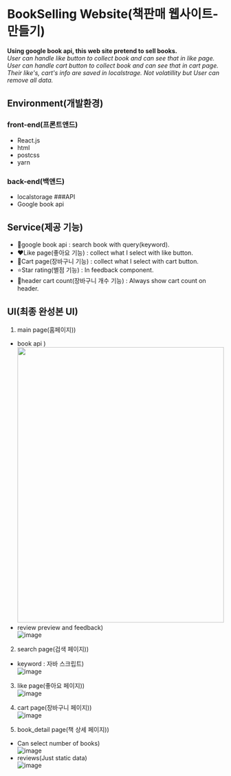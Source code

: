 # BookSelling Website(책판매 웹사이트-만들기)
**Using google book api, this web site pretend to sell books.**<br>
*User can handle like button to collect book and can see that in like page.*<br>
*User can handle cart button to collect book and can see that in cart page.*<br>
*Their like's, cart's info are saved in localstrage. Not volatillity but User can remove all data.*

## Environment(개발환경)
### front-end(프론트앤드)
- React.js
- html
- postcss
- yarn
### back-end(백앤드)
- localstorage
###API
- Google book api



## Service(제공 기능)
- 📖google book api : search book with query(keyword). 
- ❤️Like page(좋아요 기능) : collect what I select with like button.
- 🛒Cart page(장바구니 기능) : collect what I select with cart button.
- ⭐Star rating(별점 기능) : In feedback component.
- 🎱header cart count(장바구니 개수 기능) : Always show cart count on header.



## UI(최종 완성본 UI)
1. main page(홈페이지))<br>
 - book api )<br>
    <img src="https://user-images.githubusercontent.com/60992593/192455699-325ce07b-f784-4534-b823-e2dfe579f632.png" width="480" height="640"/>
 - review preview and feedback)<br>
    ![image](https://user-images.githubusercontent.com/60992593/192501087-907d5b1a-929c-4f57-a868-562a759044f5.png)

2. search page(검색 페이지))<br>
 - keyword : 자바 스크립트)<br>
  ![image](https://user-images.githubusercontent.com/60992593/192501604-7e77cf78-d485-420d-92e3-1934cbde94f4.png)


3. like page(좋아요 페이지))<br>
  ![image](https://user-images.githubusercontent.com/60992593/192503126-8eb7058a-399e-4c12-a861-7994a9938399.png)

4. cart page(장바구니 페이지))<br>
  ![image](https://user-images.githubusercontent.com/60992593/192503375-a4c4e8df-7754-4418-be46-0a9f27c3a8a6.png)

5. book_detail page(책 상세 페이지))<br>
 - Can select number of books)<br>
  ![image](https://user-images.githubusercontent.com/60992593/192501483-7adbc7e4-b272-4d1e-b685-ca4564ecd02a.png)
 - reviews(Just static data)<br>
  ![image](https://user-images.githubusercontent.com/60992593/192501708-7981840a-fea3-4341-91d2-1ccf60e92bf5.png)


